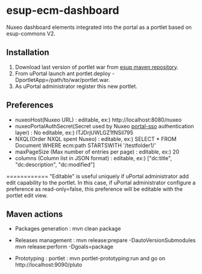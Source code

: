 # esup-ecm-dashboard

Nuxeo dashboard elements integrated into the portal as a portlet based on esup-commons V2.

## Installation

1. Download last version of portlet war from [esup maven repository](https://mvn.esup-portail.org/content/repositories/releases/org/esupportail/esup-portlet-intranet-web-springmvc-portlet/).
2. From uPortal launch ant portlet.deploy -DportletApp=/path/to/war/portlet.war.
3. As uPortal administrator register this new portlet.

## Preferences

+ nuxeoHost(Nuxeo URL) : editable, ex:) http://localhost:8080/nuxeo
+ nuxeoPortalAuthSecret(Secret used by Nuxeo [portal-sso](http://www.esup-portail.org/pages/viewpage.action?pageId=201097232) authentication layer) : No editable, ex:) ITJDrjUWLGZ1fNSil795
+ NXQL(Order NXQL spent Nuxeo) : editable, ex:) SELECT * FROM Document WHERE ecm:path STARTSWITH '/testfolder1/'
+ maxPageSize (Max number of entries per page) : editable, ex:) 20
+ columns (Column list in JSON format) : editable, ex:) ["dc:title", "dc:description", "dc:modified"]

============
"Editable" is useful uniquely if uPortal administrator add edit capability to the portlet.
In this case, if uPortal administrator configure a preference as read-only=false, this preference will be editable with the portlet edit view.

## Maven actions
+ Packages generation :
mvn clean package

+ Releases management :
mvn release:prepare -DautoVersionSubmodules
mvn release:perform -Dgoals=package

+ Prototyping :
portlet :
 mvn portlet-prototyping:run
 and go on http://localhost:9090/pluto
